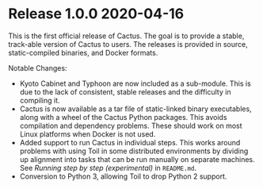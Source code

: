 
# Release 1.0.0   2020-04-16

This is the first official release of Cactus.  The goal is to provide a
stable, track-able version of Cactus to users.  The releases is provided in
source, static-compiled binaries, and Docker formats.

Notable Changes:
 - Kyoto Cabinet and Typhoon are now included as a sub-module.  This is due to
   the lack of consistent, stable releases and the difficulty in compiling it.
 - Cactus is now available as a tar file of static-linked binary executables,
   along with a wheel of the Cactus Python packages.  This avoids compilation and dependency problems. These should work on most Linux platforms when Docker is not used.
 - Added support to run Cactus in individual steps. This works around problems with using Toil in some distributed environments by dividing up alignment into tasks that can be run manually on separate machines.
   See *Running step by step (experimental)* in `README.md`.
 - Conversion to Python 3, allowing Toil to drop Python 2 support.


